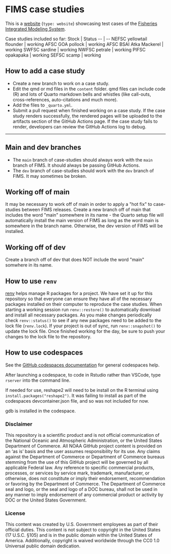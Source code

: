 # FIMS case studies

This is a [website](https://noaa-fims.github.io/case-studies/) (`type: website`) showcasing test cases of the [Fisheries Integrated Modeling System](https://NOAA-FIMS/FIMS/).

Case studies included so far:
Stock | Status
-- | --
NEFSC yellowtail flounder | working
AFSC GOA pollock | working
AFSC BSAI Atka Mackerel | working
SWFSC sardine | working
NWFSC petrale | working
PIFSC opakapaka | working
SEFSC scamp | working

## How to add a case study

* Create a new branch to work on a case study.
* Edit the qmd or md files in the `content` folder. qmd files can include code (R) and lots of Quarto markdown bells and whistles (like call-outs, cross-references, auto-citations and much more).
* Add the files to `_quarto.yml`.
* Submit a pull request when finished working on a case study. If the case study renders successfully, the rendered pages will be uploaded to the artifacts section of the GitHub Actions page. If the case study fails to render, developers can review the GitHub Actions log to debug.

<hr>

## Main and dev branches

- The `main` branch of case-studies should always work with the `main` branch of FIMS. It should always be passing GitHub Actions.
- The `dev` branch of case-studies should work with the `dev` branch of FIMS. It may sometimes be broken.

## Working off of main

It may be necessary to work off of main in order to apply a "hot fix" to case-studies between FIMS releases. Create a new branch off of main that includes the word "main" somewhere in its name - the Quarto setup file will automatically install the main version of FIMS as long as the word main is somewhere in the branch name. Otherwise, the dev version of FIMS will be installed.

## Working off of dev

Create a branch off of dev that does NOT include the word "main" somwhere in its name.

## How to use `renv`  

[renv](https://rstudio.github.io/renv/) helps manage R packages for a project. We have set it up for this repository so that everyone can ensure they have all of the necessary packages installed on their computer to reproduce the case studies. When starting a working session run `renv::restore()` to automatically download and install all necessary packages. As you make changes periodically check `renv::status()` to see if any new packages need to be added to the lock file (`renv.lock`). If your project is out of sync, run `renv::snapshot()` to update the lock file. Once finished working for the day, be sure to push your changes to the lock file to the repository. 

## How to use codespaces 

See the [GitHub codespaces documentation](https://docs.github.com/en/codespaces) for general codespaces help.

After launching a codespace, to code in Rstudio rather than VSCode, type `rserver` into the command line.

If needed for use, reshape2 will need to be install on the R terminal using `install.packages("reshape2")`. It was failing to install as part of the codespaces devcontainer.json file, and so was not included for now.

gdb is installed in the codespace.

### Disclaimer

This repository is a scientific product and is not official communication of the National Oceanic and Atmospheric Administration, or the United States Department of Commerce. All NOAA GitHub project content is provided on an ‘as is’ basis and the user assumes responsibility for its use. Any claims against the Department of Commerce or Department of Commerce bureaus stemming from the use of this GitHub project will be governed by all applicable Federal law. Any reference to specific commercial products, processes, or services by service mark, trademark, manufacturer, or otherwise, does not constitute or imply their endorsement, recommendation or favoring by the Department of Commerce. The Department of Commerce seal and logo, or the seal and logo of a DOC bureau, shall not be used in any manner to imply endorsement of any commercial product or activity by DOC or the United States Government.

### License

This content was created by U.S. Government employees as part of their official duties. This content is not subject to copyright in the United States (17 U.S.C. §105) and is in the public domain within the United States of America. Additionally, copyright is waived worldwide through the CC0 1.0 Universal public domain dedication.

